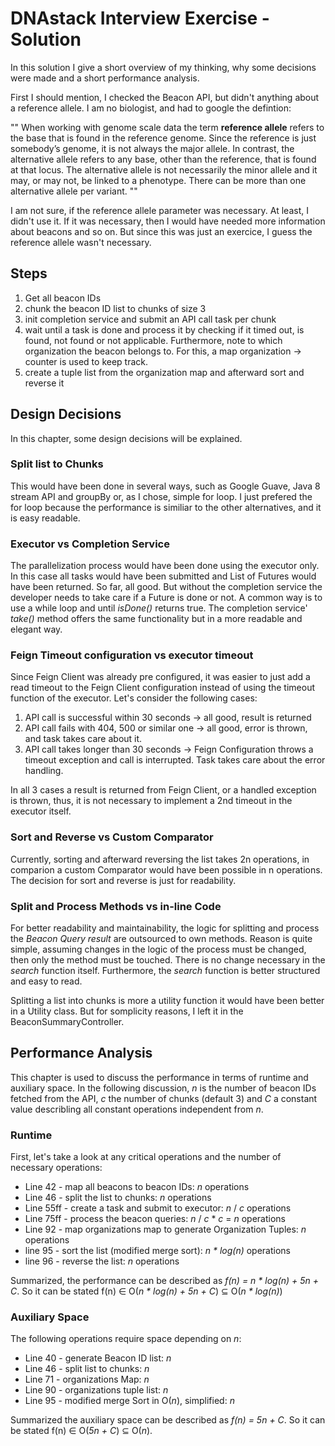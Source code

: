 
# DNAstack Interview Exercise - Solution
In this solution I give a short overview of my thinking, why some decisions were made and a short performance analysis.

First I should mention, I checked the Beacon API, but didn't anything about a reference allele. I am no biologist, and had to google the defintion:

""
When working with genome scale data the term **reference allele** refers to the base that is found in the reference genome. Since the reference is just somebody’s genome, it is not always the major allele. In contrast, the alternative allele refers to any base, other than the reference, that is found at that locus. The alternative allele is not necessarily the minor allele and it may, or may not, be linked to a phenotype. There can be more than one alternative allele per variant.
""

I am not sure, if the reference allele parameter was necessary. At least, I didn't use it. If it was necessary, then I would have needed more information about beacons and so on. But since this was just an exercice, I guess the reference allele wasn't necessary.

## Steps

1. Get all beacon IDs
2. chunk the beacon ID list to chunks of size 3
3. init completion service and submit an API call task per chunk
4. wait until a task is done and process it by checking if it timed out, is found, not found or not applicable. Furthermore, note to which organization the beacon belongs to. For this, a map organization -> counter is used to keep track.
5. create a tuple list from the organization map and afterward sort and reverse it 

## Design Decisions
In this chapter, some design decisions will be explained.

### Split list to Chunks
This would have been done in several ways, such as Google Guave, Java 8 stream API and groupBy or, as I chose, simple for loop. 
I just prefered the for loop because the performance is similiar to the other alternatives, and it is easy readable.

### Executor vs Completion Service
The parallelization process would have been done using the executor only. In this case all tasks would have been submitted and List of Futures would have been returned. So far, all good. But without the completion service the developer needs to take care if a Future is done or not. A common way is to use a while loop and until _isDone()_ returns true. The completion service' _take()_ method offers the same functionality but in a more readable and elegant way.

### Feign Timeout configuration vs executor timeout
Since Feign Client was already pre configured, it was easier to just add a read timeout to the Feign Client configuration instead of using the timeout function of the executor. Let's consider the following cases:
1. API call is successful within 30 seconds -> all good, result is returned
2. API call fails with 404, 500 or similar one -> all good, error is thrown, and task takes care about it.
3. API call takes longer than 30 seconds -> Feign Configuration throws a timeout exception and call is interrupted. Task takes care about the error handling.

In all 3 cases a result is returned from Feign Client, or a handled exception is thrown, thus, it is not necessary to implement a 2nd timeout in the executor itself.

### Sort and Reverse vs Custom Comparator
Currently, sorting and afterward reversing the list takes 2n operations, in comparion a custom Comparator would have been possible in n operations. The decision for sort and reverse is just for readability. 

### Split and Process Methods vs in-line Code
For better readability and maintainability, the logic for splitting and process the _Beacon Query result_ are outsourced to own methods. Reason is quite simple, assuming changes in the logic of the process must be changed, then only the method must be touched. There is no change necessary in the _search_ function itself. Furthermore, the _search_ function is better structured and easy to read. 

Splitting a list into chunks is more a utility function it would have been better in a Utility class. But for somplicity reasons, I left it in the BeaconSummaryController.

## Performance Analysis
This chapter is used to discuss the performance in terms of runtime and auxiliary space. 
In the following discussion, *_n_* is the number of beacon IDs fetched from the API, *_c_* the number of chunks (default 3) and *_C_* a constant value describling all constant operations independent from *_n_*.
 
### Runtime
First, let's take a look at any critical operations and the number of necessary operations:
- Line 42 - map all beacons to beacon IDs: *_n_* operations 
- Line 46 - split the list to chunks: *_n_* operations
- Line 55ff - create a task and submit to executor: *_n_* / *_c_* operations
- Line 75ff - process the beacon queries: *_n_* / *_c_* * *_c_* = *_n_* operations
- Line 92 - map organizations map to generate Organization Tuples: *_n_* operations
- line 95 - sort the list (modified merge sort): *_n * log(n)_* operations
- line 96 - reverse the list: *_n_* operations

Summarized, the performance can be described as *_f(n) = n * log(n) + 5n + C_*. So it can be stated f(n) ∈ O(*_n * log(n) + 5n + C_*) ⊆ O(*_n * log(n)_*)

### Auxiliary Space
The following operations require space depending on *_n_*:
- Line 40 - generate Beacon ID list: *_n_*
- Line 46 - split list to chunks: *_n_*
- Line 71 - organizations Map: *_n_*
- Line 90 - organizations tuple list: *_n_*
- Line 95 - modified merge Sort in O(*_n_*), simplified: *_n_*

Summarized the auxiliary space can be described as *_f(n) = 5n + C_*. So it can be stated f(n) ∈ O(*_5n + C_*) ⊆ O(*_n_*).
